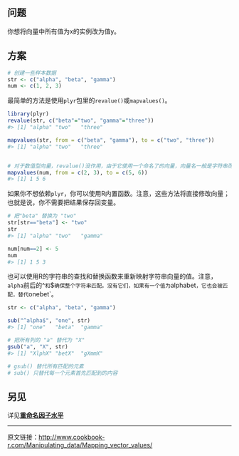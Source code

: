 ## 问题

你想将向量中所有值为x的实例改为值y。

## 方案

```R
# 创建一些样本数据
str <- c("alpha", "beta", "gamma")
num <- c(1, 2, 3)
```

最简单的方法是使用`plyr`包里的`revalue()`或`mapvalues()`。

```R
library(plyr)
revalue(str, c("beta"="two", "gamma"="three"))
#> [1] "alpha" "two"   "three"

mapvalues(str, from = c("beta", "gamma"), to = c("two", "three"))
#> [1] "alpha" "two"   "three"


# 对于数值型向量，revalue()没作用，由于它使用一个命名了的向量，向量名一般是字符串而不是数值，但mapvalues()仍然有作用
mapvalues(num, from = c(2, 3), to = c(5, 6))
#> [1] 1 5 6
```

如果你不想依赖`plyr`，你可以使用R内置函数。注意，这些方法将直接修改向量；也就是说，你不需要把结果保存回变量。

```R
# 把"beta" 替换为 "two"
str[str=="beta"] <- "two"
str
#> [1] "alpha" "two"   "gamma"

num[num==2] <- 5
num
#> [1] 1 5 3
```

也可以使用R的字符串的查找和替换函数来重新映射字符串向量的值。注意，`alpha`前后的^`和`$`确保整个字符串匹配。没有它们，如果有一个值为`alphabet`，它也会被匹配，替代`onebet`。

```R
str <- c("alpha", "beta", "gamma")

sub("^alpha$", "one", str)
#> [1] "one"   "beta"  "gamma"

# 把所有列的 "a" 替代为 "X"
gsub("a", "X", str)
#> [1] "XlphX" "betX"  "gXmmX"

# gsub() 替代所有匹配的元素
# sub() 只替代每一个元素首先匹配到的内容
```

## 另见

详见[**重命名因子水平**](http://www.jianshu.com/p/fbbdb180b39e)

------

原文链接：<http://www.cookbook-r.com/Manipulating_data/Mapping_vector_values/>
